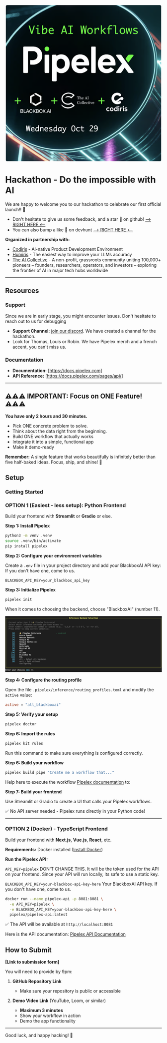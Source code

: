 <div align="center">
  <img src="hackathon.png" alt="Hackathon Banner" width="500">
</div>

# Hackathon - Do the impossible with AI

We are happy to welcome you to our hackathon to celebrate our first official launch!! 🎉

- Don't hesitate to give us some feedback, and a star 🌟 on github! [--> RIGHT HERE <--](https://github.com/Pipelex/pipelex)
- You can also bump a like 🤝 on devhunt [--> RIGHT HERE <--](https://devhunt.org/)

**Organized in partnership with:**
- [Codiris](https://www.codiris.build/) - AI-native Product Development Environment
- [Humiris](https://www.humiris.ai/) - The easiest way to improve your LLMs accuracy
- [The AI Collective](https://www.aicollective.com/) - A non-profit, grassroots community uniting 100,000+ pioneers – founders, researchers, operators, and investors – exploring the frontier of AI in major tech hubs worldwide

---

## Resources

### Support

Since we are in early stage, you might encounter issues. Don't hesitate to reach out to us for debugging

- **Support Channel:** [join our discord](https://go.pipelex.com/discord). We have created a channel for the hackathon.
- Look for Thomas, Louis or Robin. We have Pipelex merch and a french accent, you can't miss us.

### Documentation

- **Documentation:** [https://docs.pipelex.com]
- **API Reference:** [https://docs.pipelex.com/pages/api/]

---

## ⚠️⚠️⚠️ IMPORTANT: Focus on ONE Feature! ⚠️⚠️⚠️

**You have only 2 hours and 30 minutes.**

- Pick ONE concrete problem to solve.
- Think about the data right from the beginning.
- Build ONE workflow that actually works
- Integrate it into a simple, functional app
- Make it demo-ready

**Remember:** A single feature that works beautifully is infinitely better than five half-baked ideas. Focus, ship, and shine! 🎯

## Setup

### Getting Started

### OPTION 1 (Easiest - less setup): Python Frontend

Build your frontend with **Streamlit** or **Gradio** or else.

**Step 1: Install Pipelex**

```bash
python3 -m venv .venv
source .venv/bin/activate
pip install pipelex
```

**Step 2: Configure your environment variables**

Create a `.env` file in your project directory and add your BlackboxAI API key:
If you don't have one, come to us.
```
BLACKBOX_API_KEY=your_blackbox_api_key
```

**Step 3: Initialize Pipelex**

```bash
pipelex init
```

When it comes to choosing the backend, choose "BlackboxAI" (number 11).

![Backend Selection](backend.png)

**Step 4: Configure the routing profile**

Open the file `.pipelex/inference/routing_profiles.toml` and modify the `active` value:

```toml
active = "all_blackboxai"
```

**Step 5: Verify your setup**

```bash
pipelex doctor
```

**Step 6: Import the rules**

```bash
pipelex kit rules
```

Run this command to make sure everything is configured correctly.

**Step 6: Build your workflow**

```bash
pipelex build pipe "Create me a workflow that..."
```

Help here to execute the workflow [Pipelex documentation](https://docs.pipelex.com/pages/build-reliable-ai-workflows-with-pipelex/design_and_run_pipelines/#running-a-pipeline) to:


**Step 7: Build your frontend**

Use Streamlit or Gradio to create a UI that calls your Pipelex workflows.

✅ No API server needed - Pipelex runs directly in your Python code!

---

### OPTION 2 (Docker) - TypeScript Frontend

Build your frontend with **Next.js**, **Vue.js**, **React**, etc.

**Requirements:** Docker installed ([Install Docker](https://docs.docker.com/desktop/setup/install/mac-install/))

**Run the Pipelex API:**

`API_KEY=pipelex` DON'T CHANGE THIS. It will be the token used for the API on your frontend. Since your API will run locally, its safe to use a static key.

`BLACKBOX_API_KEY=your-blackbox-api-key-here` Your BlackboxAI API key. If you don't have one, come to us.

```bash
docker run --name pipelex-api -p 8081:8081 \
  -e API_KEY=pipelex \
  -e BLACKBOX_API_KEY=your-blackbox-api-key-here \
  pipelex/pipelex-api:latest
```

✅ The API will be available at `http://localhost:8081`

Here is the API documentation: [Pipelex API Documentation](https://docs.pipelex.com/pages/api/)

## How to Submit

**[Link to submission form]**

You will need to provide by 9pm:

1. **GitHub Repository Link**
   - Make sure your repository is public or accessible

2. **Demo Video Link** (YouTube, Loom, or similar)
   - **Maximum 3 minutes**
   - Show your workflow in action
   - Demo the app functionality

---

Good luck, and happy hacking! 🎉
